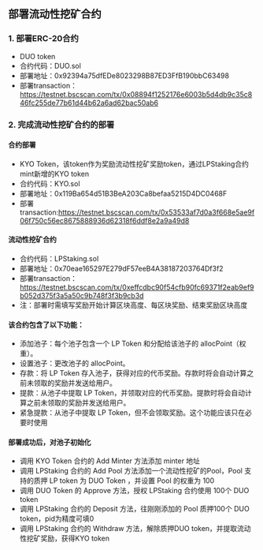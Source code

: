 ## 部署流动性挖矿合约

### 1. 部署ERC-20合约
- DUO token 
- 合约代码：DUO.sol
- 部署地址：0x92394a75dfEDe8023298B87ED3FfB190bbC63498
- 部署transaction： https://testnet.bscscan.com/tx/0x08894f1252176e6003b5d4db9c35c846fc255de77b61d44b62a6ad62bac50ab6

### 2. 完成流动性挖矿合约的部署
#### 合约部署
- KYO Token，该token作为奖励流动性挖矿奖励token，通过LPStaking合约mint新增的KYO token
- 合约代码：KYO.sol
- 部署地址：0x119Ba654d51B3BeA203Ca8befaa5215D4DC0468F
- 部署transaction:https://testnet.bscscan.com/tx/0x53533af7d0a3f668e5ae9f06f750c56ec8675888936d62318f6ddf8e2a9a49d8

#### 流动性挖矿合约
- 合约代码：LPStaking.sol
- 部署地址：0x70eae165297E279dF57eeB4A38187203764Df3f2
- 部署transaction：https://testnet.bscscan.com/tx/0xeffcdbc90f54cfb90fc69371f2eab9ef9b052d375f3a5a50c9b748f3f3b9cb3d
- 注：部署时需填写奖励开始计算区块高度、每区块奖励、结束奖励区块高度

#### 该合约包含了以下功能：
- 添加池子：每个池子包含一个 LP Token 和分配给该池子的 allocPoint（权重）。
- 设置池子：更改池子的 allocPoint。
- 存款：将 LP Token 存入池子，获得对应的代币奖励。存款时将会自动计算之前未领取的奖励并发送给用户。
- 提款：从池子中提取 LP Token，并领取对应的代币奖励。提款时将会自动计算之前未领取的奖励并发送给用户。
- 紧急提款：从池子中提取 LP Token，但不会领取奖励。这个功能应该只在必要时使用

#### 部署成功后，对池子初始化
- 调用 KYO Token 合约的 Add Minter 方法添加 minter 地址
- 调用 LPStaking 合约的 Add Pool 方法添加一个流动性挖矿的Pool，Pool 支持的质押 LP token 为 DUO Token ，并设置 Pool 的权重为 100
- 调用 DUO Token 的 Approve 方法，授权 LPStaking 合约使用 100个 DUO token
- 调用 LPStaking 合约的 Deposit 方法，往刚刚添加的 Pool 质押100个 DUO token，pid为精度可填0
- 调用 LPStaking 合约的 Withdraw 方法，解除质押DUO token，并提取流动性挖矿奖励，获得KYO token

